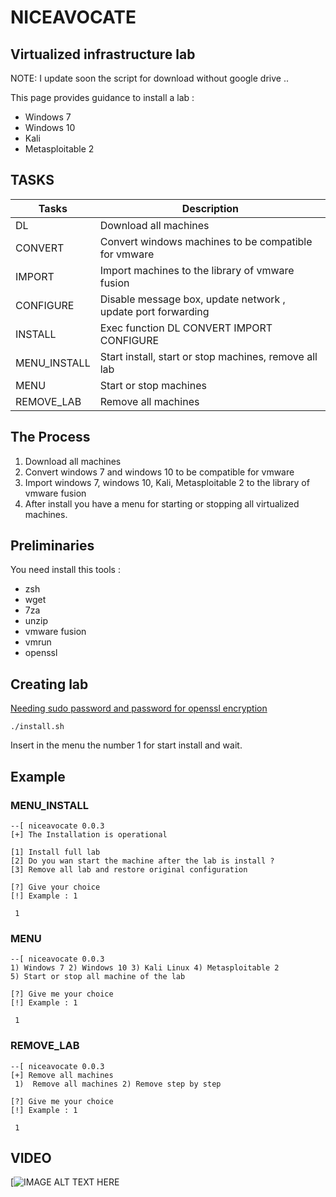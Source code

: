 # NICEAVOCATE
## Virtualized infrastructure lab
NOTE: I update soon the script for download without google drive ..


This page provides guidance to install a lab :
- Windows 7
- Windows 10
- Kali
- Metasploitable 2

## TASKS

| Tasks | Description |
| ------ | ----------- |
| DL           | Download all machines |
| CONVERT      | Convert windows machines to be compatible for vmware |
| IMPORT       | Import machines to the library of vmware fusion |
| CONFIGURE    | Disable message box, update network , update port forwarding |
| INSTALL      | Exec function DL CONVERT IMPORT CONFIGURE |
| MENU_INSTALL | Start install, start or stop machines, remove all lab |
| MENU         | Start or stop machines |
| REMOVE_LAB   | Remove all machines |

## The Process

1. Download all machines
2. Convert windows 7 and windows 10 to be compatible for vmware
3. Import windows 7, windows 10, Kali, Metasploitable 2 to the library of vmware fusion
4. After install you have a menu for starting or stopping all virtualized machines.

## Preliminaries
You need install this tools :
- zsh
- wget
- 7za
- unzip
- vmware fusion
- vmrun
- openssl 

## Creating lab
<u>Needing sudo password and password for openssl encryption</u>
```
./install.sh
```
Insert in the menu the number 1 for start install and wait.

## Example

### MENU_INSTALL

```
--[ niceavocate 0.0.3
[+] The Installation is operational

[1] Install full lab
[2] Do you wan start the machine after the lab is install ?
[3] Remove all lab and restore original configuration

[?] Give your choice
[!] Example : 1
```

```
 1
 ```
 ### MENU
 
 ```
--[ niceavocate 0.0.3
1) Windows 7 2) Windows 10 3) Kali Linux 4) Metasploitable 2
5) Start or stop all machine of the lab

[?] Give me your choice
[!] Example : 1
```

```
 1
```
### REMOVE_LAB

 ```
--[ niceavocate 0.0.3
[+] Remove all machines 
  1)  Remove all machines 2) Remove step by step

[?] Give me your choice
[!] Example : 1
```

```
 1
```

## VIDEO
  
[![IMAGE ALT TEXT HERE](https://www.youtube.com/watch?v=S-DyYp6xcws&t=4s)
